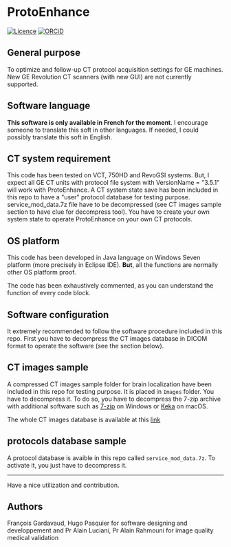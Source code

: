 # ProtoEnhance

[![Licence](https://img.shields.io/badge/license-GNU__GPLv3-yellow)](http://choosealicense.com/licenses/gpl-3.0/)
[![ORCiD](https://img.shields.io/badge/ORCID-0000--0001--9767--3241-green)](http://orcid.org/0000-0001-9767-3241) 


## General purpose
To optimize and follow-up CT protocol acquisition settings for GE machines.
New GE Revolution CT scanners (with new GUI) are not currently supported.



## Software language

**This software is only available in French for the moment**. I encourage someone to translate this soft in other languages. If needed, I could possibly translate this soft in English. 

## CT system requirement
This code has been tested on VCT, 750HD and RevoGSI systems. But, I expect all GE CT units with protocol file system with VersionName = "3.5.1" will work with ProtoEnhance.
A CT system state save has been included in this repo to have a "user" protocol database for testing purpose. service_mod_data.7z file have to be decompressed (see CT images sample section to have clue for decompress tool).
You have to create your own system state to operate ProtoEnhance on your own CT protocols.

## OS platform

This code has been developed in Java language on Windows Seven platform (more precisely in Eclipse IDE).
**But**, all the functions are normally other OS platform proof. 

The code has been exhaustively commented, as you can understand the function of every code block. 

## Software configuration

It extremely recommended to follow the software procedure included in this repo. First you have to decompress the CT images database in DICOM format to operate the software (see the section below).


## CT images sample

A compressed CT images sample folder for brain localization have been included in this repo for testing purpose. It is placed in `Images` folder. You have to decompress it. To do so, you have to decompress the 7-zip archive with additional software such as [7-zip](https://www.7-zip.org) on Windows or [Keka](https://www.keka.io/en/) on macOS.

The whole CT images database is available at this [link](https://drive.google.com/file/d/1gHHRTv2LkE8c3-3aNpRTc2L9JnsLl4Ud/view?usp=sharing)

## protocols database sample

A protocol database is avaible in this repo called `service_mod_data.7z`. To activate it, you just have to decompress it.

-----

Have a nice utilization and contribution.

## Authors

François Gardavaud, Hugo Pasquier for software designing and developpement and Pr Alain Luciani, Pr Alain Rahmouni for image quality medical validation

